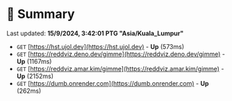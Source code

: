 # 📖 Summary
Last updated: **15/9/2024, 3:42:01 PTG "Asia/Kuala_Lumpur"**

- `GET` [https://hst.ujol.dev](https://hst.ujol.dev) - **Up** (573ms)
- `GET` [https://reddviz.deno.dev/gimme](https://reddviz.deno.dev/gimme) - **Up** (1167ms)
- `GET` [https://reddviz.amar.kim/gimme](https://reddviz.amar.kim/gimme) - **Up** (2152ms)
- `GET` [https://dumb.onrender.com](https://dumb.onrender.com) - **Up** (262ms)
